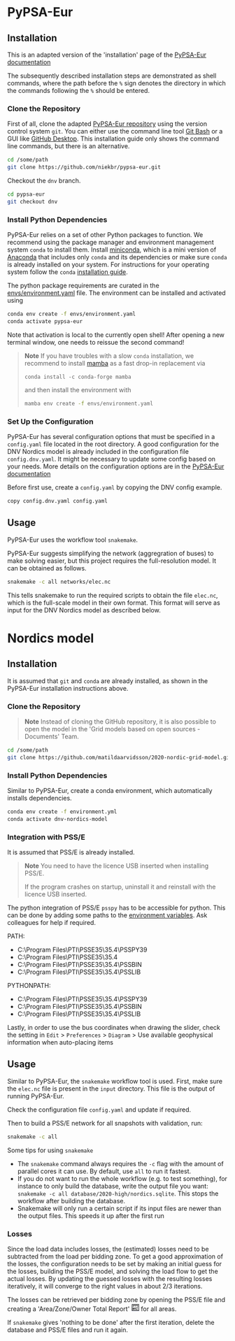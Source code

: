 # PyPSA-Eur
## Installation
This is an adapted version of the 'installation' page of the [PyPSA-Eur documentation](https://pypsa-eur.readthedocs.io/en/latest/installation.html)

The subsequently described installation steps are demonstrated as shell
commands, where the path before the `%` sign denotes the directory in
which the commands following the `%` should be entered.

### Clone the Repository
First of all, clone the adapted [PyPSA-Eur
repository](https://github.com/niekbr/pypsa-eur) using the version
control system `git`. You can either use the command line tool [Git Bash](https://git-scm.com/download/win) or a GUI like [GitHub Desktop](https://desktop.github.com).
This installation guide only shows the command line commands, but there is an alternative.

``` bash
cd /some/path
git clone https://github.com/niekbr/pypsa-eur.git
```

Checkout the `dnv` branch.
``` bash
cd pypsa-eur
git checkout dnv
```
### Install Python Dependencies

PyPSA-Eur relies on a set of other Python packages to function. We
recommend using the package manager and environment management system
`conda` to install them. Install
[miniconda](https://docs.conda.io/en/latest/miniconda.html), which is a
mini version of [Anaconda](https://www.anaconda.com/) that includes only
`conda` and its dependencies or make sure `conda` is already installed
on your system. For instructions for your operating system follow the
`conda` [installation
guide](https://docs.conda.io/projects/conda/en/latest/user-guide/install/).

The python package requirements are curated in the
[envs/environment.yaml](https://github.com/PyPSA/pypsa-eur/blob/master/envs/environment.yaml)
file. The environment can be installed and activated using

``` bash
conda env create -f envs/environment.yaml
conda activate pypsa-eur
```

Note that activation is local to the currently open shell! After opening
a new terminal window, one needs to reissue the second command!

> **Note**
> If you have troubles with a slow `conda` installation, we recommend to install [mamba](https://github.com/QuantStack/mamba) as a fast drop-in replacement via
> ```
> conda install -c conda-forge mamba
> ```
>
> and then install the environment with
> 
> ``` bash
> mamba env create -f envs/environment.yaml
> ```

###  Set Up the  Configuration

PyPSA-Eur has several configuration options that must be specified in a
`config.yaml` file located in the root directory. A good configuration for the DNV Nordics model is already included in
the configuration file `config.dnv.yaml`. It might be necessary to update some config based on your needs. 
More details on the configuration options are in the [PyPSA-Eur documentation](https://pypsa-eur.readthedocs.io/en/latest/configuration.html)

Before first use, create a `config.yaml` by copying the DNV config example.

``` bash
copy config.dnv.yaml config.yaml
```

## Usage
PyPSA-Eur uses the workflow tool `snakemake`. 

PyPSA-Eur suggests simplifying the network (aggregration of buses) to make solving easier, but this project requires the full-resolution model. It can be obtained as follows.
``` bash
snakemake -c all networks/elec.nc
```
This tells snakemake to run the required scripts to obtain the file `elec.nc`, which is the full-scale model in their own format. This format will serve as input for the DNV Nordics model as described below.

# Nordics model
## Installation
It is assumed that `git` and `conda` are already installed, as shown in the PyPSA-Eur installation instructions above.

### Clone the Repository
> **Note**
> Instead of cloning the GitHub repository, it is also possible to open the model in the 'Grid models based on open sources - Documents' Team.

``` bash
cd /some/path
git clone https://github.com/matildaarvidsson/2020-nordic-grid-model.git
```

### Install Python Dependencies
Similar to PyPSA-Eur, create a conda environment, which automatically installs dependencies.

``` bash
conda env create -f environment.yml
conda activate dnv-nordics-model
```

### Integration with PSS/E
It is assumed that PSS/E is already installed.

> **Note**
> You need to have the licence USB inserted when installing PSS/E.
>
> If the program crashes on startup, uninstall it and reinstall with the licence USB inserted.

The python integration of PSS/E `psspy` has to be accessible for python. This can be done by adding some paths to the [environment variables](https://helpdeskgeek.com/windows-10/add-windows-path-environment-variable/). Ask colleagues for help if required.

PATH:
- C:\Program Files\PTI\PSSE35\35.4\PSSPY39
- C:\Program Files\PTI\PSSE35\35.4
- C:\Program Files\PTI\PSSE35\35.4\PSSBIN
- C:\Program Files\PTI\PSSE35\35.4\PSSLIB

PYTHONPATH:
- C:\Program Files\PTI\PSSE35\35.4\PSSPY39
- C:\Program Files\PTI\PSSE35\35.4\PSSBIN
- C:\Program Files\PTI\PSSE35\35.4\PSSLIB

Lastly, in order to use the bus coordinates when drawing the slider, check the setting in `Edit` > `Preferences` > `Diagram` > Use available geophysical information when auto-placing items

## Usage
Similar to PyPSA-Eur, the `snakemake` workflow tool is used. First, make sure the `elec.nc` file is present in the `input` directory. This file is the output of running PyPSA-Eur.

Check the configuration file `config.yaml` and update if required.

Then to build a PSS/E network for all snapshots with validation, run:

``` bash
snakemake -c all
```

Some tips for using `snakemake`
- The `snakemake` command always requires the `-c` flag with the amount of parallel cores it can use. By default, use `all` to run it fastest.
- If you do not want to run the whole workflow (e.g. to test something), for instance to only build the database, write the output file you want: `snakemake -c all database/2020-high/nordics.sqlite`. This stops the workflow after building the database.
- Snakemake will only run a certain script if its input files are newer than the output files. This speeds it up after the first run

### Losses
Since the load data includes losses, the (estimated) losses need to be subtracted from the load per bidding zone.
To get a good approximation of the losses, the configuration needs to be set by making an initial guess for the losses, building the PSS/E model, and solving the load flow to get the actual losses.
By updating the guessed losses with the resulting losses iteratively, it will converge to the right values in about 2/3 iterations.

The losses can be retrieved per bidding zone by opening the PSS/E file and creating a 'Area/Zone/Owner Total Report' ![aoz-icon.png](aoz-icon.png) for all areas.

If `snakemake` gives 'nothing to be done' after the first iteration, delete the database and PSS/E files and run it again. 
